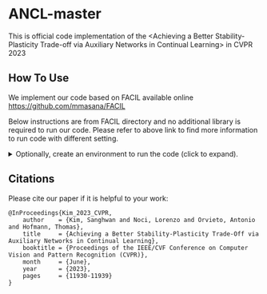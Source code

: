 # ANCL-master
This is official code implementation of the &lt;Achieving a Better Stability-Plasticity Trade-off via Auxiliary Networks in Continual Learning> in CVPR 2023

## How To Use
We implement our code based on FACIL available online https://github.com/mmasana/FACIL

Below instructions are from FACIL directory and no additional library is required to run our code. Please refer to above link to find more information to run code with different setting.

<details>
  <summary>Optionally, create an environment to run the code (click to expand).</summary>

  ### Using a requirements file
  The library requirements of the code are detailed in [requirements.txt](requirements.txt). You can install them
  using pip with:
  ```
  python3 -m pip install -r requirements.txt
  ```

  ### Using a conda environment
  Development environment based on Conda distribution. All dependencies are in `environment.yml` file.

  #### Create env
  To create a new environment check out the repository and type: 
  ```
  conda env create --file environment.yml --name FACIL
  ```
  *Notice:* set the appropriate version of your CUDA driver for `cudatoolkit` in `environment.yml`.

  #### Environment activation/deactivation
  ```
  conda activate FACIL
  conda deactivate
  ```

</details>

## Citations 

Please cite our paper if it is helpful to your work:

```
@InProceedings{Kim_2023_CVPR,
    author    = {Kim, Sanghwan and Noci, Lorenzo and Orvieto, Antonio and Hofmann, Thomas},
    title     = {Achieving a Better Stability-Plasticity Trade-Off via Auxiliary Networks in Continual Learning},
    booktitle = {Proceedings of the IEEE/CVF Conference on Computer Vision and Pattern Recognition (CVPR)},
    month     = {June},
    year      = {2023},
    pages     = {11930-11939}
}
```

